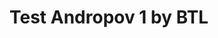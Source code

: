 <script setup>

import CalcEmulator from "../../casio-emulator/CalcEmulator.vue"
import testandropov from "../../casio-emulator/testandropov.ts"

</script>

# Test Andropov 1 by BTL

<CalcEmulator :program="testandropov"/>
